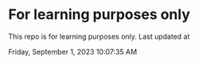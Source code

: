 # For learning purposes only
This repo is for learning purposes only.
Last updated at

Friday, September 1, 2023 10:07:35 AM

